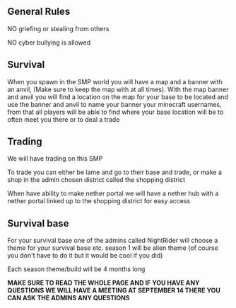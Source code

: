 <!-- # Welcome to NightCraft a Minecraft SMP!  -->

## General Rules

NO griefing or stealing from others

NO cyber bullying is allowed 

## Survival

 When you spawn in the SMP world you will have a map and a banner with an anvil, (Make sure to keep the map with at all times). With the map banner and anvil you will find a location on the map for your base to be located and use the banner and anvil to name your banner your minecraft usernames, from that all players will be able to find where your base location will be to often meet you there or to deal a trade

## Trading

We will have trading on this SMP

To trade you can either be lame and go to their base and trade, or make a shop in the admin chosen district called the shopping district

When have ability to make nether portal we will have a nether hub with a nether portal linked up to the shopping district for easy access

## Survival base

For your survival base one of the admins called NightRider will choose a theme for your survival base etc. season 1 will be alien theme (of course you don't have to do it but it would be cool if you did)

Each season theme/build will be 4 months long

**MAKE SURE TO READ THE WHOLE PAGE AND IF YOU HAVE ANY QUESTIONS WE WILL HAVE A MEETING AT SEPTEMBER 14 THERE YOU CAN ASK THE ADMINS ANY QUESTIONS**